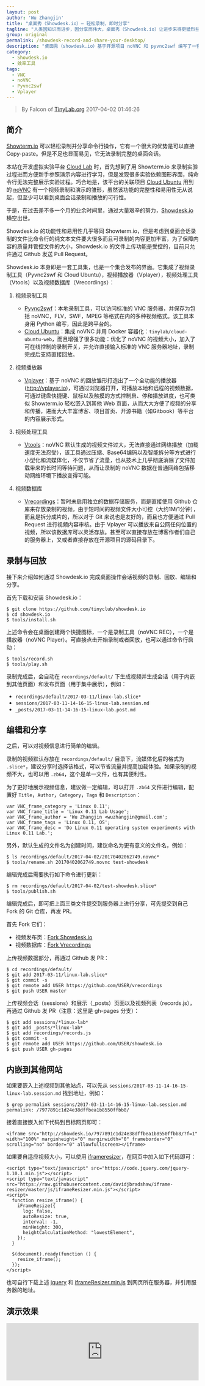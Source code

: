 ```yaml
---
layout: post
author: 'Wu Zhangjin'
title: "桌面秀（Showdesk.io）— 轻松录制，即时分享"
tagline: "人类因知识而进步，因分享而伟大，桌面秀（Showdesk.io）让进步来得更猛烈些吧"
group: original
permalink: /showdesk-record-and-share-your-desktop/
description: "桌面秀（showdesk.io）基于开源项目 noVNC 和 pyvnc2swf 编写了一套桌面会话录制和播放工具，录制的视频允许通过网页播放器直接播放，也可以嵌入到其他网站中。"
category:
  - Showdesk.io
  - 效率工具
tags:
  - VNC
  - noVNC
  - Pyvnc2swf
  - Vplayer
---
```


> By Falcon of [TinyLab.org][1]
> 2017-04-02 01:46:26

## 简介

[Showterm.io][2] 可以轻松录制并分享命令行操作，它有一个很大的优势是可以直接 Copy-paste。但是不足也显而易见，它无法录制完整的桌面会话。

本站在开发虚拟实验平台 [Cloud Lab][3] 时，首先想到了用 Showterm.io 来录制实验过程进而方便新手参照演示内容进行学习，但是发现很多实验依赖图形界面，纯命令行无法完整展示实验过程。巧合地是，该平台的关联项目 [Cloud Ubuntu][4] 用到的 [noVNC][11] 有一个视频录制和演示的雏形，虽然该功能的完整性和易用性无从说起，但至少可以看到桌面会话录制和播放的可行性。

于是，在过去差不多一个月的业余时间里，通过大量艰辛的努力，[Showdesk.io][5]横空出世。

Showdesk.io 的功能性和易用性几乎等同 Showterm.io，但是考虑到桌面会话录制的文件比命令行的纯文本文件要大很多而且可录制的内容更加丰富，为了保障内容的质量并管控文件的大小，Showdesk.io 的文件上传功能是受控的，目前只允许通过 Github 发送 Pull Request。

Showdesk.io 本身即是一套工具集，也是一个集合发布的界面。它集成了视频录制工具（Pyvnc2swf 和 Cloud Ubuntu），视频播放器（Vplayer），视频处理工具（Vtools）以及视频数据库（Vrecordings）：

1. 视频录制工具
    * [Pyvnc2swf][7]：本地录制工具，可以访问标准的 VNC 服务器，并保存为包括 noVNC，FLV，SWF，MPEG 等格式在内的多种视频格式。该工具本身用 Python 编写，因此是跨平台的。
    * [Cloud Ubuntu][4]：集成 noVNC 并用 Docker 容器化：`tinylab/cloud-ubuntu-web`，而且增强了很多功能：优化了 noVNC 的视频大小，加入了可在线控制的录制开关，并允许直接输入标准的 VNC 服务器地址，录制完成后支持直接回放。

2. 视频播放器
    * [Vplayer][6]：基于 noVNC 的回放雏形打造出了一个全功能的播放器(http://vplayer.io)，可通过浏览器打开，可播放本地和远程的视频数据，可通过键盘快捷键、鼠标以及触摸的方式控制启、停和播放进度，也可类似 Showterm.io 轻松嵌入到其他 Web 页面，从而大大方便了视频的分享和传播，进而大大丰富博客、项目首页、开源书籍（如Gitbook）等平台的内容展示形式。

3. 视频处理工具
    * [Vtools][8]：noVNC 默认生成的视频文件过大，无法直接通过网络播放（加载速度无法忍受），该工具通过压缩、Base64编码以及智能拆分等方式进行小型化和流媒体化，不仅节省了流量，也从技术上几乎彻底消除了文件加载带来的长时间等待问题，从而让录制的 noVNC 数据在普通网络包括移动网络环境下播放变得可能。

4. 视频数据库
    * [Vrecordings][9]：暂时未启用独立的数据存储服务，而是直接使用 Github 仓库来存放录制的视频，由于短时间的视频文件大小可控（大约1M/1分钟），而且是拆分成片的，所以对于 Git 来说也是友好的，而且也方便通过 Pull Request 进行视频内容审核。由于 Vplayer 可以播放来自公网任何位置的视频，所以该数据库可以灵活存放。甚至可以直接存放在博客作者们自己的服务器上，又或者直接存放在开源项目的源码目录下。

## 录制与回放

接下来介绍如何通过 Showdesk.io 完成桌面操作会话视频的录制、回放、编辑和分享。

首先下载和安装 Showdesk.io：

    $ git clone https://github.com/tinyclub/showdesk.io
    $ cd showdesk.io
    $ tools/install.sh

上述命令会在桌面创建两个快捷图标，一个是录制工具（noVNC REC），一个是播放器（noVNC Player）。可直接点击开始录制或者回放，也可以通过命令行启动：

    $ tools/record.sh
    $ tools/play.sh

录制完成后，会自动在 `recordings/default/` 下生成视频并生成会话（用于内嵌到其他页面）和发布页面（用于集中展示），例如：

* `recordings/default/2017-03-11/linux-lab.slice*`
* `sessions/2017-03-11-14-16-15-linux-lab.session.md`
* `_posts/2017-03-11-14-16-15-linux-lab.post.md`

## 编辑和分享

之后，可以对视频信息进行简单的编辑。

录制的视频默认存放在 `recordings/default/` 目录下，流媒体化后的格式为 `.slice*`，建议分享时选择该格式，可以节省流量并提高加载体验。如果录制的视频不大，也可以用 `.zb64`，这个是单一文件，也有其便利性。

为了更好地展示视频信息，建议做一定编辑，可以打开 `.zb64` 文件进行编辑，配置好 `Title`，`Author`，`Category`，`Tags` 和 `Description`：

    var VNC_frame_category = 'Linux 0.11';
    var VNC_frame_title = 'Linux 0.11 Lab Usage';
    var VNC_frame_author = 'Wu Zhangjin <wuzhangjin@gmail.com';
    var VNC_frame_tags = 'Linux 0.11, OS';
    var VNC_frame_desc = 'Do Linux 0.11 operating system experiments with Linux 0.11 Lab.';

另外，默认生成的文件名为创建时间，建议命名为更有意义的文件名，例如：

    $ ls recordings/default/2017-04-02/20170402062749.novnc*
    $ tools/rename.sh 20170402062749.novnc test-showdesk

编辑完成后需要执行如下命令进行更新：

    $ rm recordings/default/2017-04-02/test-showdesk.slice*
    $ tools/publish.sh

编辑完成后，即可把上面三类文件提交到服务器上进行分享，可先提交到自己 Fork 的 Git 仓库，再发 PR。

首先 Fork 它们：

* 视频发布页：[Fork Showdesk.io][12]
* 视频数据库：[Fork Vrecordings][13]

上传视频数据部分，再通过 Github 发 PR：

    $ cd recordings/default/
    $ git add 2017-03-11/linux-lab.slice*
    $ git commit -s
    $ git remote add USER https://github.com/USER/vrecordings
    $ git push USER master

上传视频会话（sessions）和展示（_posts）页面以及视频列表（records.js），再通过 Github 发 PR（注意：这里是 gh-pages 分支）：

    $ git add sessions/*linux-lab*
    $ git add _posts/*linux-lab*
    $ git add recordings/records.js
    $ git commit -s
    $ git remote add USER https://github.com/USER/showdesk.io
    $ git push USER gh-pages

## 内嵌到其他网站

如果要嵌入上述视频到其他站点，可以先从 `sessions/2017-03-11-14-16-15-linux-lab.session.md` 找到地址，例如：

    $ grep permalink sessions/2017-03-11-14-16-15-linux-lab.session.md
    permalink: /7977891c1d24e38dffbea1b8550ffbb8/

接着直接嵌入如下代码到目标网页即可：

    <iframe src="http://showdesk.io/7977891c1d24e38dffbea1b8550ffbb8/?f=1" width="100%" marginheight="0" marginwidth="0" frameborder="0" scrolling="no" border="0" allowfullscreen></iframe>

如果要自适应视频大小，可以使用 [iframeresizer][5]，在网页中加入如下代码即可：

    <script type="text/javascript" src="https://code.jquery.com/jquery-1.10.1.min.js"></script>
    <script type="text/javascript" src="https://raw.githubusercontent.com/davidjbradshaw/iframe-resizer/master/js/iframeResizer.min.js"></script>
    <script>
      function resize_iframe() {
        iFrameResize({
          log: false,
          autoResize: true,
          interval: -1,
          minHeight: 300,
          heightCalculationMethod: "lowestElement",
        });
      }

      $(document).ready(function () {
        resize_iframe();
      });
    </script>

也可自行下载上述 [jquery][14] 和 [iframeResizer.min.js][15] 到网页所在服务器，并引用服务器的地址。

## 演示效果

<iframe src="http://showdesk.io/7977891c1d24e38dffbea1b8550ffbb8/?f=1" width="100%" marginheight="0" marginwidth="0" frameborder="0" scrolling="no" border="0" allowfullscreen></iframe>


[1]: http://tinylab.org
[2]: http://showterm.io
[3]: https://github.com/tinyclub/cloud-lab
[4]: https://github.com/tinyclub/cloud-ubuntu
[5]: http://showdesk.io
[6]: http://vplayer.io
[7]: https://github.com/tinyclub/pyvnc2swf
[8]: https://github.com/tinyclub/vtools
[9]: https://github.com/tinyclub/vrecordings
[10]: https://github.com/davidjbradshaw/iframe-resizer
[11]: https://github.com/novnc/noVNC
[12]: https://github.com/tinyclub/showdesk.io#fork-destination-box
[13]: https://github.com/tinyclub/vrecordings#fork-destination-box
[14]: https://code.jquery.com/jquery-1.10.1.min.js
[15]: https://raw.githubusercontent.com/davidjbradshaw/iframe-resizer/master/js/iframeResizer.min.js

